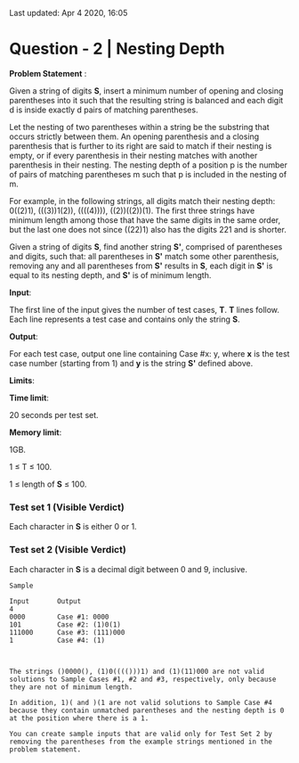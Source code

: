Last updated: Apr 4 2020, 16:05
# Question - 2 | Nesting Depth

**Problem Statement** : 


Given a string of digits **S**, insert a minimum number of opening and closing parentheses into it such that the resulting string is balanced and each digit d is inside exactly d pairs of matching parentheses.

Let the nesting of two parentheses within a string be the substring that occurs strictly between them. An opening parenthesis and a closing parenthesis that is further to its right are said to match if their nesting is empty, or if every parenthesis in their nesting matches with another parenthesis in their nesting. The nesting depth of a position p is the number of pairs of matching parentheses m such that p is included in the nesting of m.

For example, in the following strings, all digits match their nesting depth: 0((2)1), (((3))1(2)), ((((4)))), ((2))((2))(1). The first three strings have minimum length among those that have the same digits in the same order, but the last one does not since ((22)1) also has the digits 221 and is shorter.

Given a string of digits **S**, find another string ****S'****, comprised of parentheses and digits, such that:
all parentheses in ****S'**** match some other parenthesis,
removing any and all parentheses from ****S'**** results in **S**,
each digit in **S'** is equal to its nesting depth, and
**S'** is of minimum length.

**Input**:

The first line of the input gives the number of test cases, **T**. **T** lines follow. Each line represents a test case and contains only the string **S**.

**Output**:

For each test case, output one line containing Case #x: y, where **x** is the test case number (starting from 1) and **y** is the string **S'** defined above.

**Limits**:

**Time limit**: 

20 seconds per test set.

**Memory limit**: 

1GB.

1 ≤ T ≤ 100.

1 ≤ length of **S** ≤ 100.

### Test set 1 (Visible Verdict)
Each character in **S** is either 0 or 1.

### Test set 2 (Visible Verdict)
Each character in **S** is a decimal digit between 0 and 9, inclusive.

```
Sample

Input       Output
4
0000        Case #1: 0000
101         Case #2: (1)0(1)
111000      Case #3: (111)000
1           Case #4: (1)


  
The strings ()0000(), (1)0(((()))1) and (1)(11)000 are not valid solutions to Sample Cases #1, #2 and #3, respectively, only because they are not of minimum length.

In addition, 1)( and )(1 are not valid solutions to Sample Case #4 because they contain unmatched parentheses and the nesting depth is 0 at the position where there is a 1.

You can create sample inputs that are valid only for Test Set 2 by removing the parentheses from the example strings mentioned in the problem statement.
```